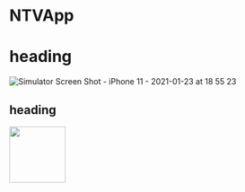 # NTVApp


# heading 

![Simulator Screen Shot - iPhone 11 - 2021-01-23 at 18 55 23](https://user-images.githubusercontent.com/37220180/105608268-0a1b7480-5db4-11eb-97b4-a7c8648aef02.png)

## heading

<img src="![Simulator Screen Shot - iPhone 11 - 2021-01-23 at 18 48 04](https://user-images.githubusercontent.com/37220180/105608259-00920c80-5db4-11eb-87d6-23903b8d243e.png)" width="100" height="100"/>
